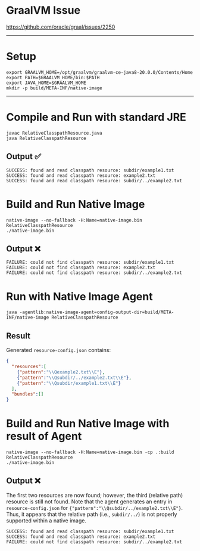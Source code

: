 # GraalVM Issue

https://github.com/oracle/graal/issues/2250

----

# Setup

```shell
export GRAALVM_HOME=/opt/graalvm/graalvm-ce-java8-20.0.0/Contents/Home
export PATH=$GRAALVM_HOME/bin:$PATH
export JAVA_HOME=$GRAALVM_HOME
mkdir -p build/META-INF/native-image
```

----

# Compile and Run with standard JRE

```shell
javac RelativeClasspathResource.java
java RelativeClasspathResource
```

## Output ✅

```
SUCCESS: found and read classpath resource: subdir/example1.txt
SUCCESS: found and read classpath resource: example2.txt
SUCCESS: found and read classpath resource: subdir/../example2.txt
```

# Build and Run Native Image

```shell
native-image --no-fallback -H:Name=native-image.bin RelativeClasspathResource
./native-image.bin
```

## Output ❌

```
FAILURE: could not find classpath resource: subdir/example1.txt
FAILURE: could not find classpath resource: example2.txt
FAILURE: could not find classpath resource: subdir/../example2.txt
```

# Run with Native Image Agent

```shell
java -agentlib:native-image-agent=config-output-dir=build/META-INF/native-image RelativeClasspathResource
```

## Result

Generated `resource-config.json` contains:

```json
{
  "resources":[
    {"pattern":"\\Qexample2.txt\\E"}, 
    {"pattern":"\\Qsubdir/../example2.txt\\E"}, 
    {"pattern":"\\Qsubdir/example1.txt\\E"}
  ],
  "bundles":[]
}
```

# Build and Run Native Image with result of Agent

```shell
native-image --no-fallback -H:Name=native-image.bin -cp .:build RelativeClasspathResource
./native-image.bin
```

## Output ❌

The first two resources are now found; however, the third (relative path) resource
is still not found. Note that the agent generates an entry in `resource-config.json`
for `{"pattern":"\\Qsubdir/../example2.txt\\E"}`. Thus, it appears that the relative
path (i.e., `subdir/../`) is not properly supported within a native image.

```
SUCCESS: found and read classpath resource: subdir/example1.txt
SUCCESS: found and read classpath resource: example2.txt
FAILURE: could not find classpath resource: subdir/../example2.txt
```
